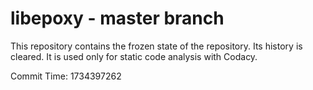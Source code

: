 # libepoxy - master branch

This repository contains the frozen state of the repository.
Its history is cleared. It is used only for static code
analysis with Codacy.

Commit Time: 1734397262